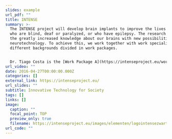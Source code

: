 ```yaml
---
slides: example
url_pdf: ""
title: INTENSE
summary: >-
  The INTENSE project will develop brain implants to improve the lives of people
  who are blind, deaf or paralyzed, or who have epilepsy. The research combines
  the greatly increased knowledge about our brains with new possibilities within
  neurotechnology. To achieve this, we work together with work specialists from
  different backgrounds divided in work packages.


  Dr. Tiago Costa is the [Work Package A](https://intenseproject.eu/work-packages/interface-technology) Co-leader, where he is researching novel integrated circuits to interface with the visual cortex towards a visual prosthesis for the blind.
url_video: ""
date: 2016-04-27T00:00:00.000Z
categories: []
external_link: https://intenseproject.eu/
url_slides: ""
subtitle: Innovative Technology for Society
tags: []
links: []
image:
  caption: ""
  focal_point: TOP
  preview_only: true
  filename: https://intenseproject.eu/images/elementen/logointensezwart-11.png
url_code: ""
---
```

